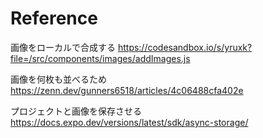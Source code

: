 # Reference
画像をローカルで合成する
https://codesandbox.io/s/yruxk?file=/src/components/images/addImages.js

画像を何枚も並べるため
https://zenn.dev/gunners6518/articles/4c06488cfa402e

プロジェクトと画像を保存させる
https://docs.expo.dev/versions/latest/sdk/async-storage/